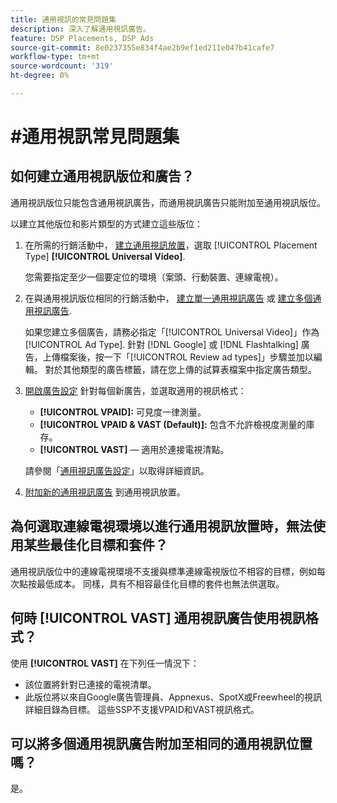 ```yaml
---
title: 通用視訊的常見問題集
description: 深入了解通用視訊廣告。
feature: DSP Placements, DSP Ads
source-git-commit: 8e0237355e834f4ae2b9ef1ed211e047b41cafe7
workflow-type: tm+mt
source-wordcount: '319'
ht-degree: 0%

---
```


# #通用視訊常見問題集

## 如何建立通用視訊版位和廣告？

通用視訊版位只能包含通用視訊廣告，而通用視訊廣告只能附加至通用視訊版位。

以建立其他版位和影片類型的方式建立這些版位：

1. 在所需的行銷活動中， [建立通用視訊放置](/help/dsp/campaign-management/placements/placement-create.md)，選取 [!UICONTROL Placement Type] **[!UICONTROL Universal Video]**.

   您需要指定至少一個要定位的環境（案頭、行動裝置、連線電視）。

1. 在與通用視訊版位相同的行銷活動中， [建立單一通用視訊廣告](/help/dsp/campaign-management/ads/ad-create.md) 或 [建立多個通用視訊廣告](/help/dsp/campaign-management/ads/ad-create-multiple.md).

   如果您建立多個廣告，請務必指定「[!UICONTROL Universal Video]」作為 [!UICONTROL Ad Type]. 針對 [!DNL Google] 或 [!DNL Flashtalking] 廣告，上傳檔案後，按一下「[!UICONTROL Review ad types]」步驟並加以編輯。 對於其他類型的廣告標籤，請在您上傳的試算表檔案中指定廣告類型。

1. [開啟廣告設定](/help/dsp/campaign-management/ads/ad-edit.md) 針對每個新廣告，並選取適用的視訊格式：

   * **[!UICONTROL VPAID]:** 可見度一律測量。
   * **[!UICONTROL VPAID & VAST (Default)]:** 包含不允許檢視度測量的庫存。
   * **[!UICONTROL VAST]**  — 適用於連接電視清點。

   請參閱「[通用視訊廣告設定](/help/dsp/campaign-management/ads/ad-settings-universal-video.md)」以取得詳細資訊。

1. [附加新的通用視訊廣告](/help/dsp/campaign-management/ads/ad-attach-to-placement.md) 到通用視訊放置。

## 為何選取連線電視環境以進行通用視訊放置時，無法使用某些最佳化目標和套件？

通用視訊版位中的連線電視環境不支援與標準連線電視版位不相容的目標，例如每次點按最低成本。 同樣，具有不相容最佳化目標的套件也無法供選取。

## 何時 **[!UICONTROL VAST]** 通用視訊廣告使用視訊格式？

使用 **[!UICONTROL VAST]** 在下列任一情況下：

* 該位置將針對已連接的電視清單。
* 此版位將以來自Google廣告管理員、Appnexus、SpotX或Freewheel的視訊詳細目錄為目標。 這些SSP不支援VPAID和VAST視訊格式。

## 可以將多個通用視訊廣告附加至相同的通用視訊位置嗎？

是。
